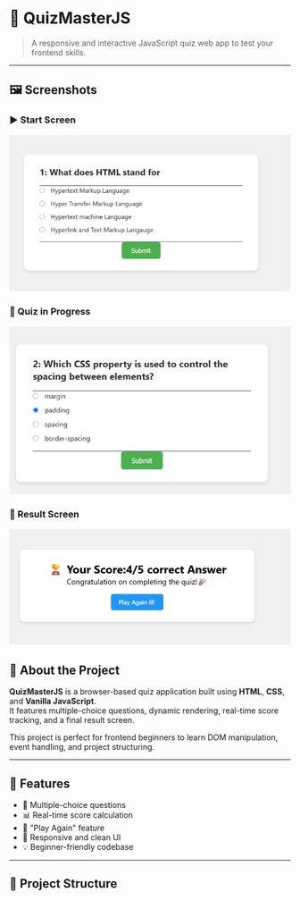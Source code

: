 # 🧠 QuizMasterJS

> A responsive and interactive JavaScript quiz web app to test your frontend skills.
> 

---
## 🖼️ Screenshots

### ▶️ Start Screen
![Start Screen](screenshot-start.png)

### 🧩 Quiz in Progress
![Quiz Question](screenshot-question.png)

### 🏁 Result Screen
![Result](screenshot-result.png)

## 📌 About the Project

**QuizMasterJS** is a browser-based quiz application built using **HTML**, **CSS**, and **Vanilla JavaScript**.  
It features multiple-choice questions, dynamic rendering, real-time score tracking, and a final result screen.

This project is perfect for frontend beginners to learn DOM manipulation, event handling, and project structuring.

---

## 🚀 Features

- 🔘 Multiple-choice questions
- 📊 Real-time score calculation
- 🔄 "Play Again" feature
- 📱 Responsive and clean UI
- 💡 Beginner-friendly codebase

---

## 📁 Project Structure


